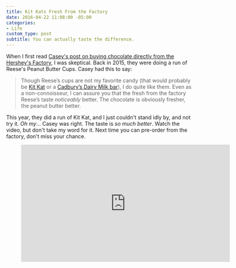 ```yaml
---
title: Kit Kats Fresh From the Factory
date: 2016-04-22 11:08:00 -05:00
categories:
- Life
custom_type: post
subtitle: You can actually taste the difference.
---
```


When I first read [Casey's post on buying chocolate directly from the Hershey's Factory](https://www.caseyliss.com/2015/9/24/its-reeses-time), I was skeptical. Back in 2015, they were doing a run of Reese's Peanut Butter Cups. Casey had this to say:

> Though Reese’s cups are not my favorite candy (that would probably be [Kit Kat](https://en.wikipedia.org/wiki/Kit_Kat) or a [Cadbury’s Dairy Milk bar](https://en.wikipedia.org/wiki/Cadbury_Dairy_Milk)), I do quite like them. Even as a non-connoisseur, I can assure you that the fresh from the factory Reese’s taste *noticeably* better. The chocolate is obviously fresher, the peanut butter better.

This year, they did a run of Kit Kat, and I just couldn't stand idly by, and not try it. *Oh my*… Casey was right. The taste is *so much better*. Watch the video, but don't take my word for it. Next time you can pre-order from the factory, don't miss your chance.

<figure class="iframe-container"><iframe width="560" height="315" src="https://www.youtube.com/embed/CCsF99zaGyM" frameborder="0" allowfullscreen></iframe></figure>
